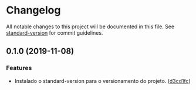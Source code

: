 # Changelog

All notable changes to this project will be documented in this file. See [standard-version](https://github.com/conventional-changelog/standard-version) for commit guidelines.

## 0.1.0 (2019-11-08)


### Features

* Instalado o standard-version para o versionamento do projeto. ([d3cd1fc](https://github.com/danielso2007/dockerMongoDB/commit/d3cd1fcc60ff48c104bf90cf52dd414fadce399e))
